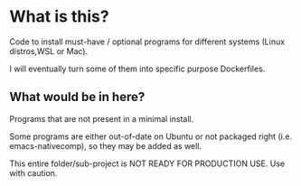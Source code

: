 # What is this?

Code to install must-have / optional programs for different systems (Linux distros,WSL or Mac).

I will eventually turn some of them into specific purpose Dockerfiles.

## What would be in here?

Programs that are not present in a minimal install.

Some programs are either out-of-date on Ubuntu or not packaged right
(i.e. emacs-nativecomp), so they may be added as well.

This entire folder/sub-project is NOT READY FOR PRODUCTION USE. Use with
caution.
